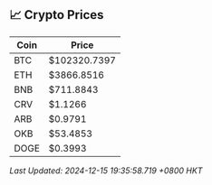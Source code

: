 ## 📈 Crypto Prices

| Coin | Price |
| ---- | ----- |
| BTC | $102320.7397 |
| ETH | $3866.8516 |
| BNB | $711.8843 |
| CRV | $1.1266 |
| ARB | $0.9791 |
| OKB | $53.4853 |
| DOGE | $0.3993 |

_Last Updated: 2024-12-15 19:35:58.719 +0800 HKT_